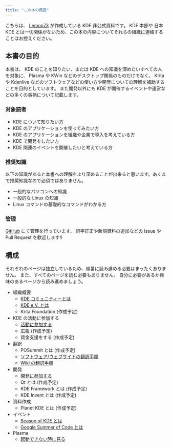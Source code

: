 ```yaml
---
title: "この本の概要"
---
```

こちらは、 [Lemon73](https://github.com/Lemon73-Computing) が作成している KDE 非公式資料です。
KDE 本部や 日本 KDE とは一切関係がないため、この本の内容についてそれらの組織に連絡することはお控えください。

## 本書の目的
本書は、 KDE のことを知りたい、または KDE への知識を深めたいすべての人を対象に、 Plasma や KWin などのデスクトップ関係のものだけでなく、 Krita や Kdenlive などのソフトウェアなどの使い方や開発についての理解を補助することを目的としています。
また開発以外にも KDE が開催するイベントや運営などの多くの事柄について記載します。

### 対象読者
- KDE について知りたい方
- KDE のアプリケーションを使ってみたい方
- KDE のアプリケーションを組織や企業で導入を考えている方
- KDE で開発をしたい方
- KDE 関連のイベントを開催したいと考えている方

### 推奨知識
以下の知識があると本書への理解をより深めることが出来ると思います。あくまで推奨知識なので必須ではありません。
- 一般的なパソコンへの知識
- 一般的な Linux の知識
- Linux コマンドの基礎的なコマンドがわかる方

### 管理
[GitHub](https://github.com/Lemon73-Computing/articles-zenn/tree/main/books/1c63136e9b6123) にて管理を行っています。
誤字訂正や新規資料の追加などの Issue や Pull Request を歓迎します!!

## 構成
それぞれのページは独立しているため、順番に読み進める必要はまったくありません。
また、すべてのページを読む必要もありません。
自分に必要があるか興味のあるページから読み進めましょう。

- 組織概要
  - [KDE コミュニティーとは](./2.about.md)
  - [KDE e.V. とは](./3.ev.md)
  - Krita Foundation (作成予定)
- KDE の活動に参加する
  - [活動に参加する](./10.contribution.md)
  - 広報 (作成予定)
  - 資金支援をする (作成予定)
- 翻訳
  - POSummit とは (作成予定)
  - [ソフトウェア/ウェブサイトの翻訳手順](./20.translation.md)
  - [Wiki の翻訳手順](./21.translation-wiki.md)
- 開発
  - [開発に参加する](./60.develop.md)
  - Qt とは (作成予定)
  - KDE Framework とは (作成予定)
  - KDE Invent とは (作成予定)
- 資料作成
  - Planet KDE とは (作成予定)
- イベント
  - [Season of KDE とは](./61.sok.md)
  - [Google Summer of Code とは](./62.gsoc.md)
- Plasma
  - [起動できない時に見る](./49.grub-fix.md)
